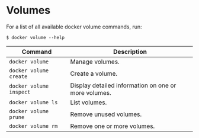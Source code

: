 # Volumes

For a list of all available docker volume commands, run:

```
$ docker volume --help
```

| Command | Description |
| --- | --- |
| `docker volume` | Manage volumes. |
| `docker volume create` | Create a volume. |
| `docker volume inspect` | Display detailed information on one or more volumes. |
| `docker volume ls` | List volumes. |
| `docker volume prune` | Remove unused volumes. |
| `docker volume rm` | Remove one or more volumes. |
